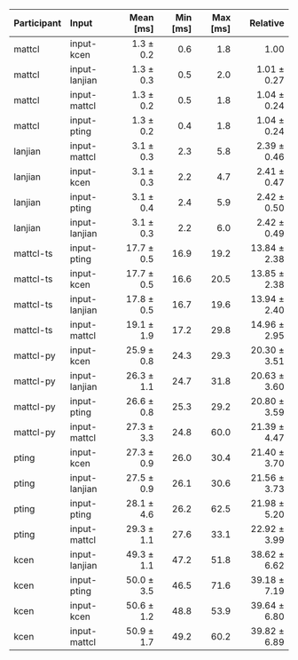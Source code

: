 | Participant | Input | Mean [ms] | Min [ms] | Max [ms] | Relative |
|:---|:---|---:|---:|---:|---:|
| mattcl | input-kcen | 1.3 ± 0.2 | 0.6 | 1.8 | 1.00 |
| mattcl | input-lanjian | 1.3 ± 0.3 | 0.5 | 2.0 | 1.01 ± 0.27 |
| mattcl | input-mattcl | 1.3 ± 0.2 | 0.5 | 1.8 | 1.04 ± 0.24 |
| mattcl | input-pting | 1.3 ± 0.2 | 0.4 | 1.8 | 1.04 ± 0.24 |
| lanjian | input-mattcl | 3.1 ± 0.3 | 2.3 | 5.8 | 2.39 ± 0.46 |
| lanjian | input-kcen | 3.1 ± 0.3 | 2.2 | 4.7 | 2.41 ± 0.47 |
| lanjian | input-pting | 3.1 ± 0.4 | 2.4 | 5.9 | 2.42 ± 0.50 |
| lanjian | input-lanjian | 3.1 ± 0.3 | 2.2 | 6.0 | 2.42 ± 0.49 |
| mattcl-ts | input-pting | 17.7 ± 0.5 | 16.9 | 19.2 | 13.84 ± 2.38 |
| mattcl-ts | input-kcen | 17.7 ± 0.5 | 16.6 | 20.5 | 13.85 ± 2.38 |
| mattcl-ts | input-lanjian | 17.8 ± 0.5 | 16.7 | 19.6 | 13.94 ± 2.40 |
| mattcl-ts | input-mattcl | 19.1 ± 1.9 | 17.2 | 29.8 | 14.96 ± 2.95 |
| mattcl-py | input-kcen | 25.9 ± 0.8 | 24.3 | 29.3 | 20.30 ± 3.51 |
| mattcl-py | input-lanjian | 26.3 ± 1.1 | 24.7 | 31.8 | 20.63 ± 3.60 |
| mattcl-py | input-pting | 26.6 ± 0.8 | 25.3 | 29.2 | 20.80 ± 3.59 |
| mattcl-py | input-mattcl | 27.3 ± 3.3 | 24.8 | 60.0 | 21.39 ± 4.47 |
| pting | input-kcen | 27.3 ± 0.9 | 26.0 | 30.4 | 21.40 ± 3.70 |
| pting | input-lanjian | 27.5 ± 0.9 | 26.1 | 30.6 | 21.56 ± 3.73 |
| pting | input-pting | 28.1 ± 4.6 | 26.2 | 62.5 | 21.98 ± 5.20 |
| pting | input-mattcl | 29.3 ± 1.1 | 27.6 | 33.1 | 22.92 ± 3.99 |
| kcen | input-lanjian | 49.3 ± 1.1 | 47.2 | 51.8 | 38.62 ± 6.62 |
| kcen | input-pting | 50.0 ± 3.5 | 46.5 | 71.6 | 39.18 ± 7.19 |
| kcen | input-kcen | 50.6 ± 1.2 | 48.8 | 53.9 | 39.64 ± 6.80 |
| kcen | input-mattcl | 50.9 ± 1.7 | 49.2 | 60.2 | 39.82 ± 6.89 |
